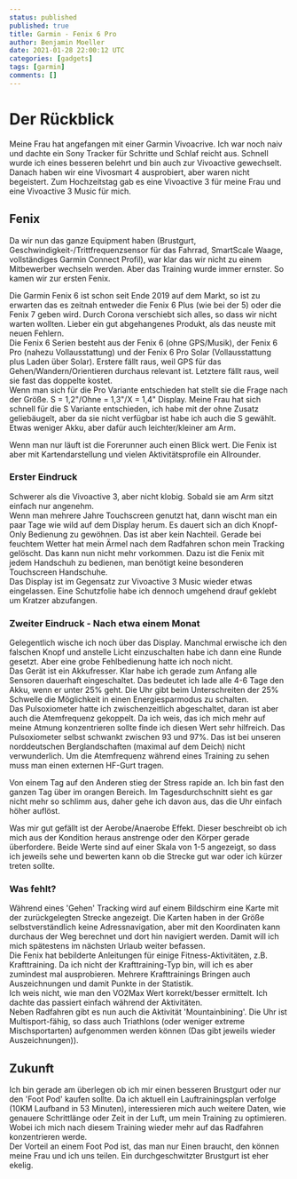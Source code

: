 ```yaml
---
status: published
published: true
title: Garmin - Fenix 6 Pro
author: Benjamin Moeller
date: 2021-01-28 22:00:12 UTC
categories: [gadgets]
tags: [garmin]
comments: []
---
```


# Der Rückblick
Meine Frau hat angefangen mit einer Garmin Vivoacrive. Ich war noch naiv und dachte ein Sony Tracker für Schritte und Schlaf reicht aus. Schnell wurde ich eines besseren belehrt und bin auch zur Vivoactive gewechselt.  
Danach haben wir eine Vivosmart 4 ausprobiert, aber waren nicht begeistert. Zum Hochzeitstag gab es eine Vivoactive 3 für meine Frau und eine Vivoactive 3 Music für mich.

## Fenix
Da wir nun das ganze Equipment haben (Brustgurt, Geschwindigkeit-/Trittfrequenzsensor für das Fahrrad, SmartScale Waage, vollständiges Garmin Connect Profil), war klar das wir nicht zu einem Mitbewerber wechseln werden. Aber das Training wurde immer ernster. So kamen wir zur ersten Fenix.  

Die Garmin Fenix 6 ist schon seit Ende 2019 auf dem Markt, so ist zu erwarten das es zeitnah entweder die Fenix 6 Plus (wie bei der 5) oder die Fenix 7 geben wird. Durch Corona verschiebt sich alles, so dass wir nicht warten wollten. Lieber ein gut abgehangenes Produkt, als das neuste mit neuen Fehlern.  
Die Fenix 6 Serien besteht aus der Fenix 6 (ohne GPS/Musik), der Fenix 6 Pro (nahezu Vollausstattung) und der Fenix 6 Pro Solar (Vollausstattung plus Laden über Solar). Erstere fällt raus, weil GPS für das Gehen/Wandern/Orientieren durchaus relevant ist. Letztere fällt raus, weil sie fast das doppelte kostet.  
Wenn man sich für die Pro Variante entschieden hat stellt sie die Frage nach der Größe. S = 1,2"/Ohne = 1,3"/X = 1,4" Display. Meine Frau hat sich schnell für die S Variante entschieden, ich habe mit der ohne Zusatz geliebäugelt, aber da sie nicht verfügbar ist habe ich auch die S gewählt. Etwas weniger Akku, aber dafür auch leichter/kleiner am Arm.  

Wenn man nur läuft ist die Forerunner auch einen Blick wert. Die Fenix ist aber mit Kartendarstellung und vielen Aktivitätsprofile ein Allrounder.

### Erster Eindruck
Schwerer als die Vivoactive 3, aber nicht klobig. Sobald sie am Arm sitzt einfach nur angenehm.  
Wenn man mehrere Jahre Touchscreen genutzt hat, dann wischt man ein paar Tage wie wild auf dem Display herum. Es dauert sich an dich Knopf-Only Bedienung zu gewöhnen. Das ist aber kein Nachteil. Gerade bei feuchtem Wetter hat mein Ärmel nach dem Radfahren schon mein Tracking gelöscht. Das kann nun nicht mehr vorkommen. Dazu ist die Fenix mit jedem Handschuh zu bedienen, man benötigt keine besonderen Touchscreen Handschuhe.  
Das Display ist im Gegensatz zur Vivoactive 3 Music wieder etwas eingelassen. Eine Schutzfolie habe ich dennoch umgehend drauf geklebt um Kratzer abzufangen.

### Zweiter Eindruck - Nach etwa einem Monat
Gelegentlich wische ich noch über das Display. Manchmal erwische ich den falschen Knopf und anstelle Licht einzuschalten habe ich dann eine Runde gesetzt. Aber eine grobe Fehlbedienung hatte ich noch nicht.  
Das Gerät ist ein Akkufresser. Klar habe ich gerade zum Anfang alle Sensoren dauerhaft eingeschaltet. Das bedeutet ich lade alle 4-6 Tage den Akku, wenn er unter 25% geht. Die Uhr gibt beim Unterschreiten der 25% Schwelle die Möglichkeit in einen Energiesparmodus zu schalten.  
Das Pulsoxiometer hatte ich zwischenzeitlich abgeschaltet, daran ist aber auch die Atemfrequenz gekoppelt. Da ich weis, das ich mich mehr auf meine Atmung konzentrieren sollte finde ich diesen Wert sehr hilfreich. Das Pulsoxiometer selbst schwankt zwischen 93 und 97%. Das ist bei unseren norddeutschen Berglandschaften (maximal auf dem Deich) nicht verwunderlich. Um die Atemfrequenz während eines Training zu sehen muss man einen externen HF-Gurt tragen.  

Von einem Tag auf den Anderen stieg der Stress rapide an. Ich bin fast den ganzen Tag über im orangen Bereich. Im Tagesdurchschnitt sieht es gar nicht mehr so schlimm aus, daher gehe ich davon aus, das die Uhr einfach höher auflöst.  

Was mir gut gefällt ist der Aerobe/Anaerobe Effekt. Dieser beschreibt ob ich mich aus der Kondition heraus anstrenge oder den Körper gerade überfordere. Beide Werte sind auf einer Skala von 1-5 angezeigt, so dass ich jeweils sehe und bewerten kann ob die Strecke gut war oder ich kürzer treten sollte.

### Was fehlt?
Während eines 'Gehen' Tracking wird auf einem Bildschirm eine Karte mit der zurückgelegten Strecke angezeigt. Die Karten haben in der Größe selbstverständlich keine Adressnavigation, aber mit den Koordinaten kann durchaus der Weg berechnet und dort hin navigiert werden. Damit will ich mich spätestens im nächsten Urlaub weiter befassen.  
Die Fenix hat bebilderte Anleitungen für einige Fitness-Aktivitäten, z.B. Krafttraining. Da ich nicht der Krafttraining-Typ bin, will ich es aber zumindest mal ausprobieren. Mehrere Krafttrainings Bringen auch Auszeichnungen und damit Punkte in der Statistik.  
Ich weis nicht, wie man den VO2Max Wert korrekt/besser ermittelt. Ich dachte das passiert einfach während der Aktivitäten.  
Neben Radfahren gibt es nun auch die Aktivität 'Mountainbining'. Die Uhr ist Multisport-fähig, so dass auch Triathlons (oder weniger extreme Mischsportarten) aufgenommen werden können (Das gibt jeweils wieder Auszeichnungen)).

## Zukunft
Ich bin gerade am überlegen ob ich mir einen besseren Brustgurt oder nur den 'Foot Pod' kaufen sollte. Da ich aktuell ein Lauftrainingsplan verfolge (10KM Laufband in 53 Minuten), interessieren mich auch weitere Daten, wie genauere Schrittlänge oder Zeit in der Luft, um mein Training zu optimieren. Wobei ich mich nach diesem Training wieder mehr auf das Radfahren konzentrieren werde.  
Der Vorteil an einem Foot Pod ist, das man nur Einen braucht, den können meine Frau und ich uns teilen. Ein durchgeschwitzter Brustgurt ist eher ekelig.
